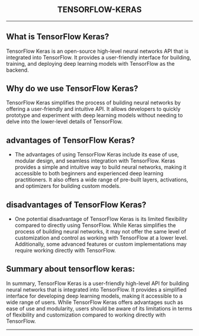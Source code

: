 <h2 align="center">TENSORFLOW-KERAS</h2>

---
## What is TensorFlow Keras?
TensorFlow Keras is an open-source high-level neural networks API that is integrated into TensorFlow. It provides a user-friendly interface for building, training, and deploying deep learning models with TensorFlow as the backend.

## Why do we use TensorFlow Keras?
TensorFlow Keras simplifies the process of building neural networks by offering a user-friendly and intuitive API. It allows developers to quickly prototype and experiment with deep learning models without needing to delve into the lower-level details of TensorFlow.

## advantages of TensorFlow Keras?
- The advantages of using TensorFlow Keras include its ease of use, modular design, and seamless integration with TensorFlow. Keras provides a simple and intuitive way to build neural networks, making it accessible to both beginners and experienced deep learning practitioners. It also offers a wide range of pre-built layers, activations, and optimizers for building custom models.

## disadvantages of TensorFlow Keras?
- One potential disadvantage of TensorFlow Keras is its limited flexibility compared to directly using TensorFlow. While Keras simplifies the process of building neural networks, it may not offer the same level of customization and control as working with TensorFlow at a lower level. Additionally, some advanced features or custom implementations may require working directly with TensorFlow.

## Summary about tensorflow keras:
In summary, TensorFlow Keras is a user-friendly high-level API for building neural networks that is integrated into TensorFlow. It provides a simplified interface for developing deep learning models, making it accessible to a wide range of users. While TensorFlow Keras offers advantages such as ease of use and modularity, users should be aware of its limitations in terms of flexibility and customization compared to working directly with TensorFlow.

---